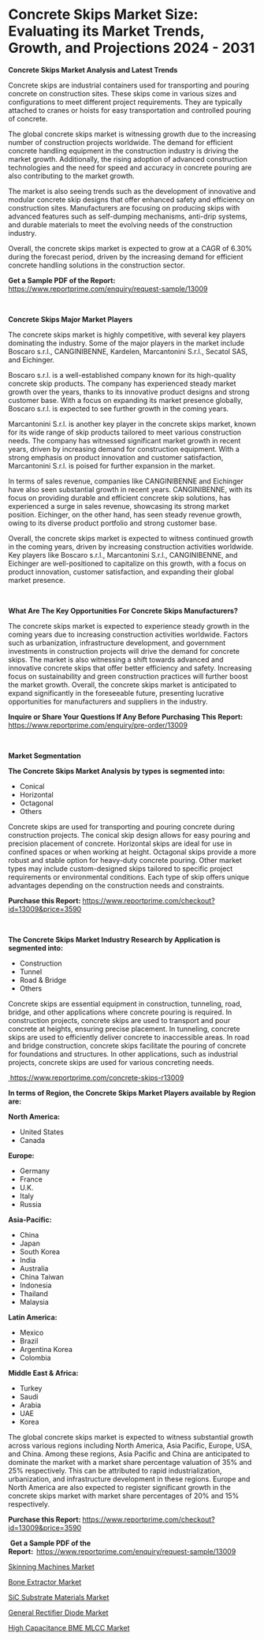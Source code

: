<p><h1>Concrete Skips Market Size: Evaluating its Market Trends, Growth, and Projections 2024 - 2031</h1></p><p><strong>Concrete Skips Market Analysis and Latest Trends</strong></p>
<p><p>Concrete skips are industrial containers used for transporting and pouring concrete on construction sites. These skips come in various sizes and configurations to meet different project requirements. They are typically attached to cranes or hoists for easy transportation and controlled pouring of concrete.</p><p>The global concrete skips market is witnessing growth due to the increasing number of construction projects worldwide. The demand for efficient concrete handling equipment in the construction industry is driving the market growth. Additionally, the rising adoption of advanced construction technologies and the need for speed and accuracy in concrete pouring are also contributing to the market growth.</p><p>The market is also seeing trends such as the development of innovative and modular concrete skip designs that offer enhanced safety and efficiency on construction sites. Manufacturers are focusing on producing skips with advanced features such as self-dumping mechanisms, anti-drip systems, and durable materials to meet the evolving needs of the construction industry.</p><p>Overall, the concrete skips market is expected to grow at a CAGR of 6.30% during the forecast period, driven by the increasing demand for efficient concrete handling solutions in the construction sector.</p></p>
<p><strong>Get a Sample PDF of the Report:&nbsp;</strong> <a href="https://www.reportprime.com/enquiry/request-sample/13009">https://www.reportprime.com/enquiry/request-sample/13009</a></p>
<p>&nbsp;</p>
<p><strong>Concrete Skips Major Market Players</strong></p>
<p><p>The concrete skips market is highly competitive, with several key players dominating the industry. Some of the major players in the market include Boscaro s.r.l., CANGINIBENNE, Kardelen, Marcantonini S.r.l., Secatol SAS, and Eichinger.</p><p>Boscaro s.r.l. is a well-established company known for its high-quality concrete skip products. The company has experienced steady market growth over the years, thanks to its innovative product designs and strong customer base. With a focus on expanding its market presence globally, Boscaro s.r.l. is expected to see further growth in the coming years.</p><p>Marcantonini S.r.l. is another key player in the concrete skips market, known for its wide range of skip products tailored to meet various construction needs. The company has witnessed significant market growth in recent years, driven by increasing demand for construction equipment. With a strong emphasis on product innovation and customer satisfaction, Marcantonini S.r.l. is poised for further expansion in the market.</p><p>In terms of sales revenue, companies like CANGINIBENNE and Eichinger have also seen substantial growth in recent years. CANGINIBENNE, with its focus on providing durable and efficient concrete skip solutions, has experienced a surge in sales revenue, showcasing its strong market position. Eichinger, on the other hand, has seen steady revenue growth, owing to its diverse product portfolio and strong customer base.</p><p>Overall, the concrete skips market is expected to witness continued growth in the coming years, driven by increasing construction activities worldwide. Key players like Boscaro s.r.l., Marcantonini S.r.l., CANGINIBENNE, and Eichinger are well-positioned to capitalize on this growth, with a focus on product innovation, customer satisfaction, and expanding their global market presence.</p></p>
<p>&nbsp;</p>
<p><strong>What Are The Key Opportunities For Concrete Skips Manufacturers?</strong></p>
<p><p>The concrete skips market is expected to experience steady growth in the coming years due to increasing construction activities worldwide. Factors such as urbanization, infrastructure development, and government investments in construction projects will drive the demand for concrete skips. The market is also witnessing a shift towards advanced and innovative concrete skips that offer better efficiency and safety. Increasing focus on sustainability and green construction practices will further boost the market growth. Overall, the concrete skips market is anticipated to expand significantly in the foreseeable future, presenting lucrative opportunities for manufacturers and suppliers in the industry.</p></p>
<p><strong>Inquire or Share Your Questions If Any Before Purchasing This Report:</strong> <a href="https://www.reportprime.com/enquiry/pre-order/13009">https://www.reportprime.com/enquiry/pre-order/13009</a></p>
<p>&nbsp;</p>
<p><strong>Market Segmentation</strong></p>
<p><strong>The Concrete Skips Market Analysis by types is segmented into:</strong></p>
<p><ul><li>Conical</li><li>Horizontal</li><li>Octagonal</li><li>Others</li></ul></p>
<p><p>Concrete skips are used for transporting and pouring concrete during construction projects. The conical skip design allows for easy pouring and precision placement of concrete. Horizontal skips are ideal for use in confined spaces or when working at height. Octagonal skips provide a more robust and stable option for heavy-duty concrete pouring. Other market types may include custom-designed skips tailored to specific project requirements or environmental conditions. Each type of skip offers unique advantages depending on the construction needs and constraints.</p></p>
<p><strong>Purchase this Report:&nbsp;</strong><a href="https://www.reportprime.com/checkout?id=13009&price=3590">https://www.reportprime.com/checkout?id=13009&price=3590</a></p>
<p>&nbsp;</p>
<p><strong>The Concrete Skips Market Industry Research by Application is segmented into:</strong></p>
<p><ul><li>Construction</li><li>Tunnel</li><li>Road & Bridge</li><li>Others</li></ul></p>
<p><p>Concrete skips are essential equipment in construction, tunneling, road, bridge, and other applications where concrete pouring is required. In construction projects, concrete skips are used to transport and pour concrete at heights, ensuring precise placement. In tunneling, concrete skips are used to efficiently deliver concrete to inaccessible areas. In road and bridge construction, concrete skips facilitate the pouring of concrete for foundations and structures. In other applications, such as industrial projects, concrete skips are used for various concreting needs.</p></p>
<p><a href="https://www.reportprime.com/concrete-skips-r13009">&nbsp;https://www.reportprime.com/concrete-skips-r13009</a></p>
<p><strong>In terms of Region, the Concrete Skips Market Players available by Region are:</strong></p>
<p>
    <p> <strong> North America: </strong>
        <ul>
            <li>United States</li>
            <li>Canada</li>
        </ul>
        </p> 
    <p> <strong> Europe: </strong>
        <ul>
            <li>Germany</li>
            <li>France</li>
            <li>U.K.</li>
            <li>Italy</li>
            <li>Russia</li>
        </ul>
        </p> 
    <p> <strong> Asia-Pacific: </strong>
        <ul>
            <li>China</li>
            <li>Japan</li>
            <li>South Korea</li>
            <li>India</li>
            <li>Australia</li>
            <li>China Taiwan</li>
            <li>Indonesia</li>
            <li>Thailand</li>
            <li>Malaysia</li>
        </ul>
        </p> 
    <p> <strong> Latin America: </strong>
        <ul>
            <li>Mexico</li>
            <li>Brazil</li>
            <li>Argentina Korea</li>
            <li>Colombia</li>
        </ul>
        </p> 
    <p> <strong> Middle East & Africa: </strong>
        <ul>
            <li>Turkey</li>
            <li>Saudi</li>
            <li>Arabia</li>
            <li>UAE</li>
            <li>Korea</li>
        </ul>
    </p>
    </p>
<p><p>The global concrete skips market is expected to witness substantial growth across various regions including North America, Asia Pacific, Europe, USA, and China. Among these regions, Asia Pacific and China are anticipated to dominate the market with a market share percentage valuation of 35% and 25% respectively. This can be attributed to rapid industrialization, urbanization, and infrastructure development in these regions. Europe and North America are also expected to register significant growth in the concrete skips market with market share percentages of 20% and 15% respectively.</p></p>
<p><strong>Purchase this Report: </strong><a href="https://www.reportprime.com/checkout?id=13009&price=3590">https://www.reportprime.com/checkout?id=13009&price=3590</a></p>
<p>&nbsp;<strong>Get a Sample PDF of the Report:&nbsp;&nbsp;</strong><a href="https://www.reportprime.com/enquiry/request-sample/13009">https://www.reportprime.com/enquiry/request-sample/13009</a></p>
<p><strong></strong></p>
<p><p><a href="https://github.com/drzsklfn31/Market-Research-Report-List-1/blob/main/skinning-machines-market.md">Skinning Machines Market</a></p><p><a href="https://github.com/bmorecock/Market-Research-Report-List-5/blob/main/bone-extractor-market.md">Bone Extractor Market</a></p><p><a href="https://www.linkedin.com/pulse/global-sic-substrate-materials-industry-research-report-uhyic?trackingId=d54SONtuTKi98oEKBsWHyQ%3D%3D">SiC Substrate Materials Market</a></p><p><a href="https://www.linkedin.com/pulse/general-rectifier-diode-industry-analysis-report-its-market-ijtkc?trackingId=IIDqR%2BzlS8Oj4a5gVHpPrA%3D%3D">General Rectifier Diode Market</a></p><p><a href="https://www.linkedin.com/pulse/high-capacitance-bme-mlcc-market-report-product-type-qmric?trackingId=%2Bu6tghOHQnOmE7wuUWlBqQ%3D%3D">High Capacitance BME MLCC Market</a></p></p>